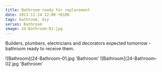 ```yaml
---
title: Bathroom ready for replacement
date: 2013-11-24 12:00 +0100
tags: bathroom, diy
series: Bathroom
image: 24-Bathroom-01.jpg
---
```


Builders, plumbers, electricians and decorators expected tomorrow - bathroom ready to receive them.

![Bathroom](24-Bathroom-01.jpg 'Bathroom'
![Bathroom](24-Bathroom-02.jpg 'Bathroom'
